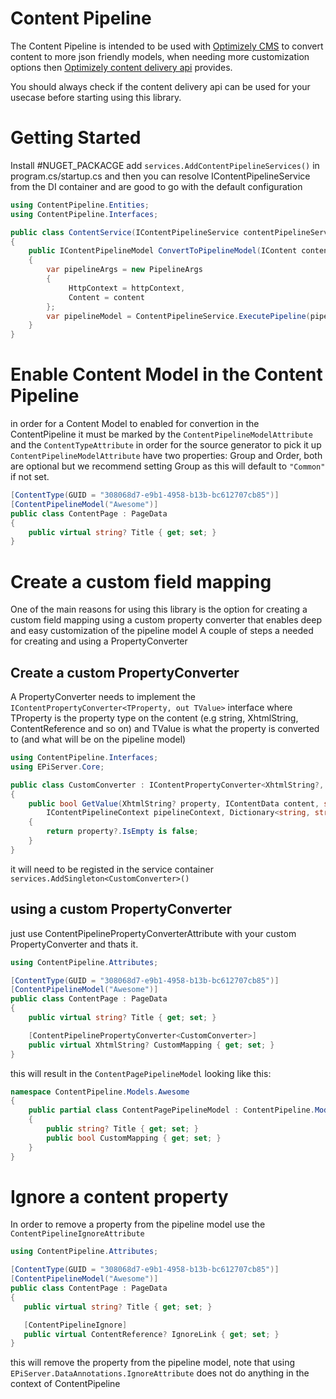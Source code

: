 # Content Pipeline

The Content Pipeline is intended to be used with [Optimizely CMS](https://www.optimizely.com/products/orchestrate/content-management/) to convert content to more json friendly models, when needing more customization options then [Optimizely content delivery api](https://docs.developers.optimizely.com/content-management-system/v1.5.0-content-delivery-api/docs/content-delivery-api) provides.

You should always check if the content delivery api can be used for your usecase before starting using this library.

# Getting Started

Install #NUGET_PACKACGE
add `services.AddContentPipelineServices()` in program.cs/startup.cs
and then you can resolve IContentPipelineService from the DI container and are good to go with the default configuration

```csharp
using ContentPipeline.Entities;
using ContentPipeline.Interfaces;

public class ContentService(IContentPipelineService contentPipelineService)
{
    public IContentPipelineModel ConvertToPipelineModel(IContent content, HttpContext httpContext)
    {
        var pipelineArgs = new PipelineArgs
        {
             HttpContext = httpContext,
             Content = content
        };
        var pipelineModel = ContentPipelineService.ExecutePipeline(pipelineArgs);
    }
}
```

# Enable Content Model in the Content Pipeline

in order for a Content Model to enabled for convertion in the ContentPipeline it must be marked by the `ContentPipelineModelAttribute` and the `ContentTypeAttribute` in order for the source generator to pick it up
`ContentPipelineModelAttribute` have two properties: Group and Order, both are optional but we recommend setting Group as this will default to `"Common"` if not set.

```csharp
[ContentType(GUID = "308068d7-e9b1-4958-b13b-bc612707cb85")]
[ContentPipelineModel("Awesome")]
public class ContentPage : PageData
{
    public virtual string? Title { get; set; }
}
```

# Create a custom field mapping

One of the main reasons for using this library is the option for creating a custom field mapping using a custom property converter that enables deep and easy customization of the pipeline model
A couple of steps a needed for creating and using a PropertyConverter

## Create a custom PropertyConverter

A PropertyConverter needs to implement the `IContentPropertyConverter<TProperty, out TValue>` interface where TProperty is the property type on the content (e.g string, XhtmlString, ContentReference and so on) and TValue is what the property is converted to (and what will be on the pipeline model)

```csharp
using ContentPipeline.Interfaces;
using EPiServer.Core;

public class CustomConverter : IContentPropertyConverter<XhtmlString?, bool>
{
    public bool GetValue(XhtmlString? property, IContentData content, string propertyName,
        IContentPipelineContext pipelineContext, Dictionary<string, string>? config = null)
    {
        return property?.IsEmpty is false;
    }
}
```

it will need to be registed in the service container
`services.AddSingleton<CustomConverter>()`

## using a custom PropertyConverter

just use ContentPipelinePropertyConverterAttribute with your custom PropertyConverter and thats it.

```csharp
using ContentPipeline.Attributes;

[ContentType(GUID = "308068d7-e9b1-4958-b13b-bc612707cb85")]
[ContentPipelineModel("Awesome")]
public class ContentPage : PageData
{
    public virtual string? Title { get; set; }

    [ContentPipelinePropertyConverter<CustomConverter>]
    public virtual XhtmlString? CustomMapping { get; set; }
}
```

this will result in the `ContentPagePipelineModel` looking like this:

```csharp
namespace ContentPipeline.Models.Awesome
{
    public partial class ContentPagePipelineModel : ContentPipeline.Models.ContentPipelineModel
    {
        public string? Title { get; set; }
        public bool CustomMapping { get; set; }
    }
}
```

# Ignore a content property

In order to remove a property from the pipeline model use the `ContentPipelineIgnoreAttribute`

```csharp
using ContentPipeline.Attributes;

[ContentType(GUID = "308068d7-e9b1-4958-b13b-bc612707cb85")]
[ContentPipelineModel("Awesome")]
public class ContentPage : PageData
{
   public virtual string? Title { get; set; }

   [ContentPipelineIgnore]
   public virtual ContentReference? IgnoreLink { get; set; }
}
```

this will remove the property from the pipeline model, note that using `EPiServer.DataAnnotations.IgnoreAttribute` does not do anything in the context of ContentPipeline
